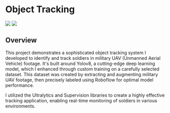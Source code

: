 # Object Tracking

<img src="https://i.imgur.com/3hhtlRz.jpeg"/>
<img src="https://i.imgur.com/OPN5oNV.jpeg"/> 

## Overview

This project demonstrates a sophisticated object tracking system I developed to identify and track soldiers in military UAV (Unmanned Aerial Vehicle) footage. It's built around Yolov8, a cutting-edge deep learning model, which I enhanced through custom training on a carefully selected dataset. This dataset was created by extracting and augmenting military UAV footage, then precisely labeled using Roboflow for optimal model performance.

I utilized the Ultralytics and Supervision libraries to create a highly effective tracking application, enabling real-time monitoring of soldiers in various environments.


